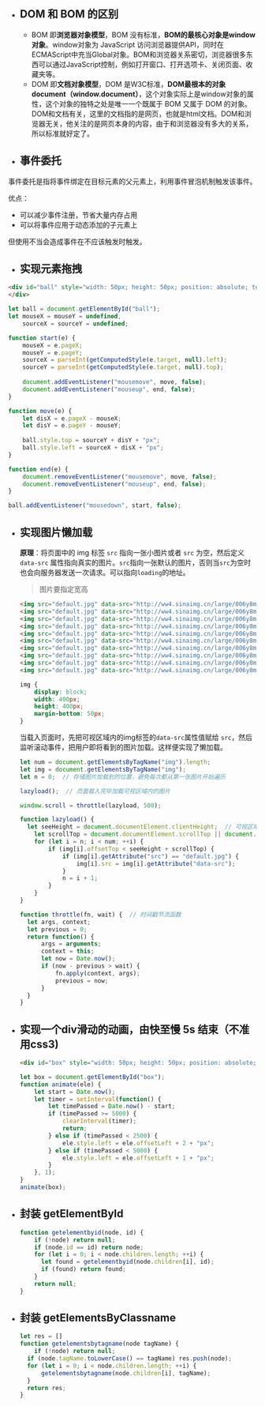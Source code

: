 - ## DOM 和 BOM 的区别

  - BOM 即**浏览器对象模型**，BOM 没有标准，**BOM的最核心对象是window对象**。window对象为 JavaScript 访问浏览器提供API，同时在ECMAScript中充当Global对象。BOM和浏览器关系密切，浏览器很多东西可以通过JavaScript控制，例如打开窗口、打开选项卡、关闭页面、收藏夹等。
  - DOM 即**文档对象模型**，DOM 是W3C标准，**DOM最根本的对象document（window.document）**，这个对象实际上是window对象的属性，这个对象的独特之处是唯一一个既属于 BOM 又属于 DOM 的对象。DOM和文档有关，这里的文档指的是网页，也就是html文档。DOM和浏览器无关，他关注的是网页本身的内容，由于和浏览器没有多大的关系，所以标准就好定了。

- ## 事件委托

事件委托是指将事件绑定在目标元素的父元素上，利用事件冒泡机制触发该事件。

优点：

- 可以减少事件注册，节省大量内存占用
- 可以将事件应用于动态添加的子元素上

但使用不当会造成事件在不应该触发时触发。

- ## 实现元素拖拽

```html
<div id="ball" style="width: 50px; height: 50px; position: absolute; top: 0; left: 0; border: 1px solid #000; border-radius: 50%;">
</div>
```

```javascript
let ball = document.getElementById("ball");
let mouseX = mouseY = undefined,
    sourceX = sourceY = undefined;

function start(e) {
    mouseX = e.pageX;
    mouseY = e.pageY;
    sourceX = parseInt(getComputedStyle(e.target, null).left);
    sourceY = parseInt(getComputedStyle(e.target, null).top);
    
    document.addEventListener("mousemove", move, false);
    document.addEventListener("mouseup", end, false);
}

function move(e) {
    let disX = e.pageX - mouseX;
    let disY = e.pageY - mouseY;
    
    ball.style.top = sourceY + disY + "px";
    ball.style.left = sourceX + disX + "px";
}

function end(e) {
    document.removeEventListener("mousemove", move, false);
    document.removeEventListener("mouseup", end, false);
}

ball.addEventListener("mousedown", start, false);
```

- ## 实现图片懒加载

  **原理**：将页面中的 img 标签 `src` 指向一张小图片或者 `src` 为空，然后定义 `data-src` 属性指向真实的图片。`src`指向一张默认的图片，否则当`src`为空时也会向服务器发送一次请求。可以指向`loading`的地址。

  > 图片要指定宽高

  ```html
  <img src="default.jpg" data-src="http://ww4.sinaimg.cn/large/006y8mN6gw1fa5obmqrmvj305k05k3yh.jpg" alt="" />
  <img src="default.jpg" data-src="http://ww4.sinaimg.cn/large/006y8mN6gw1fa5obmqrmvj305k05k3yh.jpg" alt="" />
  <img src="default.jpg" data-src="http://ww4.sinaimg.cn/large/006y8mN6gw1fa5obmqrmvj305k05k3yh.jpg" alt="" />
  <img src="default.jpg" data-src="http://ww4.sinaimg.cn/large/006y8mN6gw1fa5obmqrmvj305k05k3yh.jpg" alt="" />
  <img src="default.jpg" data-src="http://ww4.sinaimg.cn/large/006y8mN6gw1fa5obmqrmvj305k05k3yh.jpg" alt="" />
  <img src="default.jpg" data-src="http://ww4.sinaimg.cn/large/006y8mN6gw1fa5obmqrmvj305k05k3yh.jpg" alt="" />
  <img src="default.jpg" data-src="http://ww4.sinaimg.cn/large/006y8mN6gw1fa5obmqrmvj305k05k3yh.jpg" alt="" />
  <img src="default.jpg" data-src="http://ww4.sinaimg.cn/large/006y8mN6gw1fa5obmqrmvj305k05k3yh.jpg" alt="" />
  <img src="default.jpg" data-src="http://ww4.sinaimg.cn/large/006y8mN6gw1fa5obmqrmvj305k05k3yh.jpg" alt="" />
  <img src="default.jpg" data-src="http://ww4.sinaimg.cn/large/006y8mN6gw1fa5obmqrmvj305k05k3yh.jpg" alt="" />
  ```
  ```css
  img {
      display: block;
      width: 400px;
      height: 400px;
      margin-bottom: 50px;
  }
  ```

  当载入页面时，先把可视区域内的img标签的`data-src`属性值赋给 `src`，然后监听滚动事件，把用户即将看到的图片加载。这样便实现了懒加载。

  ```javascript
  let num = document.getElementsByTagName("img").length;
  let img = document.getElementsByTagName("img");
  let n = 0;  // 存储图片加载到的位置，避免每次都从第一张图片开始遍历
  
  lazyload();  // 页面载入完毕加载可视区域内的图片
  
  window.scroll = throttle(lazyload, 500);
  
  function lazyload() {
  	let seeHeight = document.documentElement.clientHeight;  // 可视区域高度
      let scrollTop = document.documentElement.scrollTop || document.body.scrollTop;  // 滚动条距离顶部高度
      for (let i = n; i < num; ++i) {
          if (img[i].offsetTop < seeHeight + scrollTop) {
              if (img[i].getAttribute("src") == "default.jpg") {
                  img[i].src = img[i].getAttribute("data-src");
              }
              n = i + 1;
          }
      }
  }
  
  function throttle(fn, wait) {  // 时间戳节流函数
  	let args, context;
  	let previous = 0;
  	return function() {
  		args = arguments;
  		context = this;
  		let now = Date.now();
  		if (now - previous > wait) {
  			fn.apply(context, args);
  			previous = now;
  		}
  	}	
  }
  ```

- ## 实现一个div滑动的动画，由快至慢 5s 结束（不准用css3)

  ```html
  <div id="box" style="width: 50px; height: 50px; position: absolute; top: 0; left: 0; border: 1px solid #000; border-radius: 50%;"></div>
  ```

  ```javascript
  let box = document.getElementById("box");
  function animate(ele) {
      let start = Date.now();
      let timer = setInterval(function() {
          let timePassed = Date.now() - start;
          if (timePassed >= 5000) {
              clearInterval(timer);
              return;
          } else if (timePassed < 2500) {
              ele.style.left = ele.offsetLeft + 2 + "px";
          } else if (timePassed < 5000) {
              ele.style.left = ele.offsetLeft + 1 + "px";
          }
      }, 1);
  }
  animate(box);
  ```

- ## 封装 getElementById

  ```javascript
  function getelementbyid(node, id) {
      if (!node) return null;
      if (node.id == id) return node;
      for (let i = 0; i < node.children.length; ++i) {
      	let found = getelementbyid(node.children[i], id);
      	if (found) return found;
      }
      return null;
  }
  ```

- ## 封装 getElementsByClassname

  ```javascript
  let res = []
  function getelementsbytagname(node tagName) {
      if (!node) return null;
  	if (node.tagName.toLowerCase() == tagName) res.push(node);
  	for (let i = 0; i < node.children.length; ++i) {
  		getelementsbytagname(node.children[i], tagName);
  	}
  	return res;
  }
  ```

  

